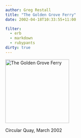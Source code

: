 ```yaml
---
author: Greg Restall
title: "The Golden Grove Ferry"
date: 2002-04-18T10:33:55+11:00

filter:
  - erb
  - markdown
  - rubypants
dirty: true
---
```


<img src="https://consequently.org/images/1675.jpg" width="200" height="200" alt="The Golden Grove Ferry" />
<p class="stamp">Circular Quay, March 2002</p>



